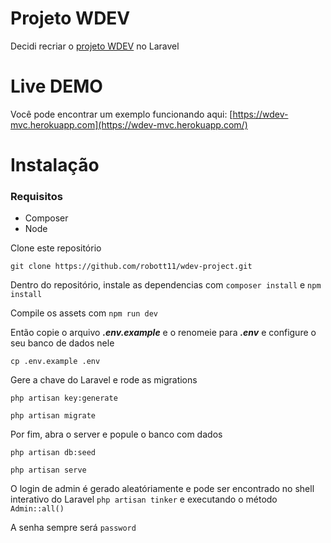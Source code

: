 # Projeto WDEV

Decidi recriar o [projeto WDEV](https://www.youtube.com/watch?v=TmeyoTNu748&list=PL_zkXQGHYosGQwNkMMdhRZgm4GjspTnXs) no Laravel

# Live DEMO

Você pode encontrar um exemplo funcionando aqui: [https://wdev-mvc.herokuapp.com](https://wdev-mvc.herokuapp.com/)

# Instalação

### Requisitos

* Composer
* Node

Clone este repositório
```
git clone https://github.com/robott11/wdev-project.git
```

Dentro do repositório, instale as dependencias com ``composer install`` e ``npm install``

Compile os assets com ``npm run dev``

Então copie o arquivo ***.env.example*** e o renomeie para ***.env*** e configure o seu banco de dados nele
```
cp .env.example .env
```

Gere a chave do Laravel e rode as migrations
```
php artisan key:generate

php artisan migrate
```

Por fim, abra o server e popule o banco com dados
```
php artisan db:seed

php artisan serve
```

O login de admin é gerado aleatóriamente e pode ser encontrado no shell interativo do Laravel ``php artisan tinker``
e executando o método ``Admin::all()``

A senha sempre será ``password``
